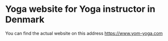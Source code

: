 # Yoga website for Yoga instructor in Denmark
You can find the actual website on this address
https://www.yom-yoga.com
